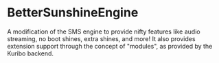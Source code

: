 # BetterSunshineEngine
A modification of the SMS engine to provide nifty features like audio streaming, no boot shines, extra shines, and more! It also provides extension support through the concept of "modules", as provided by the Kuribo backend.
